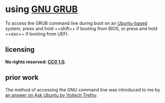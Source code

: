 # using [GNU GRUB]
To access the GRUB command line during boot on an [Ubuntu-based](https://en.wikipedia.org/wiki/List_of_Linux_distributions#Ubuntu-based) system, press and hold ++shift++ if booting from BIOS, or press and hold ++esc++ if booting from UEFI.

## licensing
**No rights reserved: [CC0 1.0](https://creativecommons.org/publicdomain/zero/1.0/).**

## prior work
The method of accessing the GNU command line was introduced to me by [an answer on Ask Ubuntu by Vojtech Trefny](https://askubuntu.com/questions/16042/how-to-get-to-the-grub-menu-at-boot-time/16049#16049).

[GNU GRUB]: https://en.wikipedia.org/wiki/GNU_GRUB

